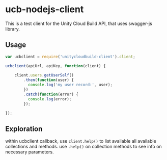 # ucb-nodejs-client

This is a test client for the Unity Cloud Build API, that uses swagger-js library.

## Usage

```javascript
var ucbclient = require('unitycloudbuild-client').client;

ucbclient(apiUrl, apiKey, function(client) {
	
	client.users.getUserSelf()
        .then(function(user) {
          console.log('my user record:', user);
        })
        .catch(function(error) {
          console.log(error);
        });

});
```

## Exploration

within ucbclient callback, use `client.help()` to list available all available collections and methods. use `.help()`  on collection methods to see info on necessary parameters.
